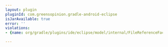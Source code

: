 ```yaml
---
layout: plugin
pluginId: com.greensopinion.gradle-android-eclipse
isJarAvailable: true
error: ''
violations:
- {name: org/gradle/plugins/ide/eclipse/model/internal/FileReferenceFactory}

---
```

